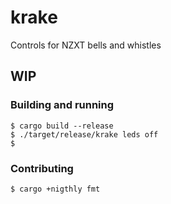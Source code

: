 # krake
Controls for NZXT bells and whistles

## WIP

### Building and running
```
$ cargo build --release
$ ./target/release/krake leds off
$
```

### Contributing

```
$ cargo +nigthly fmt
```


